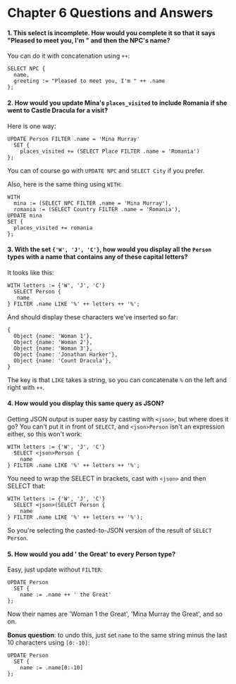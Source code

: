 # Chapter 6 Questions and Answers

#### 1. This select is incomplete. How would you complete it so that it says "Pleased to meet you, I'm " and then the NPC's name?

You can do it with concatenation using `++`:

```
SELECT NPC {
  name,
  greeting := "Pleased to meet you, I'm " ++ .name
};
```

#### 2. How would you update Mina's `places_visited` to include Romania if she went to Castle Dracula for a visit?

Here is one way:

```
UPDATE Person FILTER .name = 'Mina Murray'
  SET {
    places_visited += (SELECT Place FILTER .name = 'Romania')
};
```

You can of course go with `UPDATE NPC` and `SELECT City` if you prefer.

Also, here is the same thing using `WITH`:

```
WITH
  mina := (SELECT NPC FILTER .name = 'Mina Murray'),
  romania := (SELECT Country FILTER .name = 'Romania'),
UPDATE mina
SET {
  places_visited += romania
};
```

#### 3. With the set `{'W', 'J', 'C'}`, how would you display all the `Person` types with a name that contains any of these capital letters?

It looks like this:

```
WITH letters := {'W', 'J', 'C'}
  SELECT Person {
   name
} FILTER .name LIKE '%' ++ letters ++ '%';
```

And should display these characters we've inserted so far:

```
{
  Object {name: 'Woman 1'},
  Object {name: 'Woman 2'},
  Object {name: 'Woman 3'},
  Object {name: 'Jonathan Harker'},
  Object {name: 'Count Dracula'},
}
```

The key is that `LIKE` takes a string, so you can concatenate `%` on the left and right with `++`.

#### 4. How would you display this same query as JSON?

Getting JSON output is super easy by casting with `<json>`, but where does it go? You can't put it in front of `SELECT`, and `<json>Person` isn't an expression either, so this won't work:

```
WITH letters := {'W', 'J', 'C'}
  SELECT <json>Person {
    name
} FILTER .name LIKE '%' ++ letters ++ '%';
```

You need to wrap the SELECT in brackets, cast with `<json>` and then SELECT that:

```
WITH letters := {'W', 'J', 'C'}
  SELECT <json>(SELECT Person {
    name
} FILTER .name LIKE '%' ++ letters ++ '%');
```

So you're selecting the casted-to-JSON version of the result of `SELECT Person`.

#### 5. How would you add ' the Great' to every Person type?

Easy, just update without `FILTER`:

```
UPDATE Person
  SET {
    name := .name ++ ' the Great'
};
```

Now their names are 'Woman 1 the Great', 'Mina Murray the Great', and so on.

**Bonus question**: to undo this, just set `name` to the same string minus the last 10 characters using `[0:-10]`:

```
UPDATE Person
  SET {
    name := .name[0:-10]
};
```
